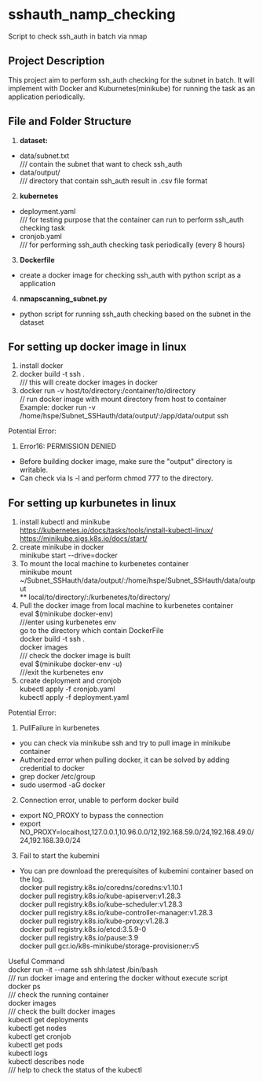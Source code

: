 # sshauth_namp_checking
Script to check ssh_auth in batch via nmap 

## Project Description
This project aim to perform ssh_auth checking for the subnet in batch. 
It will implement with Docker and Kuburnetes(minikube) for running the task as an application periodically. 

## File and Folder Structure

1. **dataset:**
- data/subnet.txt  
  /// contain the subnet that want to check ssh_auth 
- data/output/  
  /// directory that contain ssh_auth result in .csv file format

2. **kubernetes**
- deployment.yaml   
  /// for testing purpose that the container can run to perform ssh_auth checking task
- cronjob.yaml  
  /// for performing ssh_auth checking task periodically (every 8 hours)

3. **Dockerfile**
- create a docker image for checking ssh_auth with python script as a application

4. **nmapscanning_subnet.py**
- python script for running ssh_auth checking based on the subnet in the dataset


## For setting up docker image in linux
1. install docker
2. docker build -t ssh .  
/// this will create docker images in docker
4. docker run -v host/to/directory:/container/to/directory <docker image>  
// run docker image with mount directory from host to container  
Example: docker run -v /home/hspe/Subnet_SSHauth/data/output/:/app/data/output ssh

Potential Error: 
1. Error16: PERMISSION DENIED 
- Before building docker image, make sure the "output" directory is writable. 
- Can check via ls -l and perform chmod 777 to the directory. 


## For setting up kurbunetes in linux 
1. install kubectl and minikube  
   https://kubernetes.io/docs/tasks/tools/install-kubectl-linux/  
   https://minikube.sigs.k8s.io/docs/start/  
2. create minikube in docker  
   minikube start --drive=docker  
3. To mount the local machine to kurbenetes container  
   minikube mount ~/Subnet_SSHauth/data/output/:/home/hspe/Subnet_SSHauth/data/output  
   ** local/to/directory/:/kurbenetes/to/directory/  
4. Pull the docker image from local machine to kurbenetes container  
   eval $(minikube docker-env)  
   ///enter using kurbenetes env  
   go to the directory which contain DockerFile  
   docker build -t ssh .  
   docker images  
   /// check the docker image is built  
   eval $(minikube docker-env -u)  
   ///exit the kurbenetes env  
6. create deployment and cronjob  
   kubectl apply -f cronjob.yaml  
   kubectl apply -f deployment.yaml  

Potential Error:   
1. PullFailure in kurbenetes  
- you can check via minikube ssh and try to pull image in minikube container  
- Authorized error when pulling docker, it can be solved by adding credential to docker  
- grep docker /etc/group   
- sudo usermod -aG docker <username>  

2. Connection error, unable to perform docker build  
- export NO_PROXY to bypass the connection  
- export NO_PROXY=localhost,127.0.0.1,10.96.0.0/12,192.168.59.0/24,192.168.49.0/24,192.168.39.0/24  

3. Fail to start the kubemini  
- You can pre download the prerequisites of kubemini container based on the log.    
docker pull registry.k8s.io/coredns/coredns:v1.10.1  
docker pull registry.k8s.io/kube-apiserver:v1.28.3  
docker pull registry.k8s.io/kube-scheduler:v1.28.3  
docker pull registry.k8s.io/kube-controller-manager:v1.28.3  
docker pull registry.k8s.io/kube-proxy:v1.28.3  
docker pull registry.k8s.io/etcd:3.5.9-0  
docker pull registry.k8s.io/pause:3.9  
docker pull gcr.io/k8s-minikube/storage-provisioner:v5  

Useful Command  
docker run -it --name ssh shh:latest /bin/bash  
/// run docker image and entering the docker without execute script   
docker ps  
/// check the running container  
docker images  
/// check the built docker images  
kubectl get deployments  
kubectl get nodes  
kubectl get cronjob  
kubectl get pods  
kubectl logs <pod-name>  
kubectl describes node <node-name>  
/// help to check the status of the kubectl  
